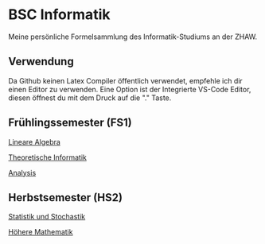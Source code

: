# BSC Informatik

Meine persönliche Formelsammlung des Informatik-Studiums an der ZHAW.

## Verwendung
Da Github keinen Latex Compiler öffentlich verwendet, empfehle ich dir einen Editor zu verwenden. Eine Option ist der Integrierte VS-Code Editor, diesen öffnest du mit dem Druck auf die "." Taste.

## Frühlingssemester (FS1)
[Lineare Algebra](FS1/LA1/Readme.md)

[Theoretische Informatik](FS1/THIN/Readme.md)

[Analysis](FS1/AN2/Readme.md)

## Herbstsemester (HS2)

[Statistik und Stochastik](HS2/STS/Readme.md)

[Höhere Mathematik](HS2/HM1/Readme.md)
